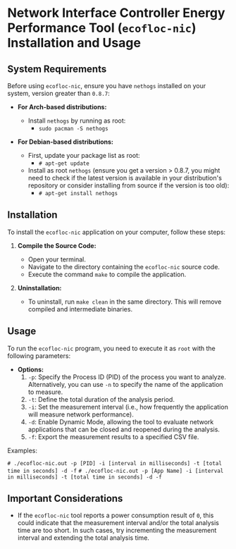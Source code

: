 # Network Interface Controller Energy Performance Tool (`ecofloc-nic`) Installation and Usage

## System Requirements

Before using `ecofloc-nic`, ensure you have `nethogs` installed on your system, version greater than `0.8.7`:

- **For Arch-based distributions:**
  - Install `nethogs` by running as root:
    - `sudo pacman -S nethogs`

- **For Debian-based distributions:**
  - First, update your package list as root:
    - `# apt-get update`
  - Install as root `nethogs` (ensure you get a version > 0.8.7, you might need to check if the latest version is available in your distribution's repository or consider installing from source if the version is too old):
    - `# apt-get install nethogs`
    
## Installation

To install the `ecofloc-nic` application on your computer, follow these steps:

1. **Compile the Source Code:**
   - Open your terminal.
   - Navigate to the directory containing the `ecofloc-nic` source code.
   - Execute the command `make` to compile the application.

2. **Uninstallation:**
   - To uninstall, run `make clean` in the same directory. This will remove compiled and intermediate binaries.

## Usage

To run the `ecofloc-nic` program, you need to execute it as `root` with the following parameters:

- **Options:**
  1. `-p`: Specify the Process ID (PID) of the process you want to analyze. Alternatively, you can use `-n` to specify the name of the application to measure.
  2. `-t`: Define the total duration of the analysis period.
  3. `-i`: Set the measurement interval (i.e., how frequently the application will measure network performance).
  4. `-d`: Enable Dynamic Mode, allowing the tool to evaluate network applications that can be closed and reopened during the analysis.
  5. `-f`: Export the measurement results to a specified CSV file.
  

 Examples:

  `# ./ecofloc-nic.out -p [PID] -i [interval in milliseconds] -t [total time in seconds] -d -f`
  `# ./ecofloc-nic.out -p [App Name] -i [interval in milliseconds] -t [total time in seconds] -d -f`


## Important Considerations

- If the `ecofloc-nic` tool reports a power consumption result of `0`, this could indicate that the measurement interval and/or the total analysis time are too short. In such cases, try incrementing the measurement interval and extending the total analysis time.

